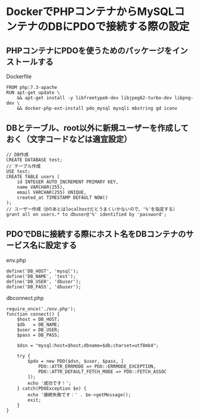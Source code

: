 # DockerでPHPコンテナからMySQLコンテナのDBにPDOで接続する際の設定
## PHPコンテナにPDOを使うためのパッケージをインストールする
Dockerfile
```
FROM php:7.3-apache
RUN apt-get update \
	&& apt-get install -y libfreetype6-dev libjpeg62-turbo-dev libpng-dev \
	&& docker-php-ext-install pdo_mysql mysqli mbstring gd iconv
```

## DBとテーブル、root以外に新規ユーザーを作成しておく（文字コードなどは適宜設定）
```
// DB作成
CREATE DATABASE test;
// テーブル作成
USE test;
CREATE TABLE users (
    id INTEGER AUTO_INCREMENT PRIMARY KEY,
    name VARCHAR(255),
	email VARCHAR(255) UNIQUE,
    created_at TIMESTAMP DEFAULT NOW()
);
// ユーザー作成（@のあとはlocalhostだとうまくいかないので、'%'を指定する）
grant all on users.* to dbuser@'%' identified by 'password';
```

## PDOでDBに接続する際にホスト名をDBコンテナのサービス名に設定する
env.php
```
define('DB_HOST', 'mysql');
define('DB_NAME', 'test');
define('DB_USER', 'dbuser');
define('DB_PASS', 'dbuser');
```

dbconnect.php
```
require_once('./env.php');
function connect() {
	$host = DB_HOST;
	$db   = DB_NAME;
	$user = DB_USER;
	$pass = DB_PASS;

	$dsn = "mysql:host=$host;dbname=$db;charset=utf8mb4";

	try {
		$pdo = new PDO($dsn, $user, $pass, [
			PDO::ATTR_ERRMODE => PDO::ERRMODE_EXCEPTION,
			PDO::ATTR_DEFAULT_FETCH_MODE => PDO::FETCH_ASSOC
		]);
		echo '成功です！';
	} catch(PDOException $e) {
		echo '接続失敗です：' . $e->getMessage();
		exit;
	}
}
```
